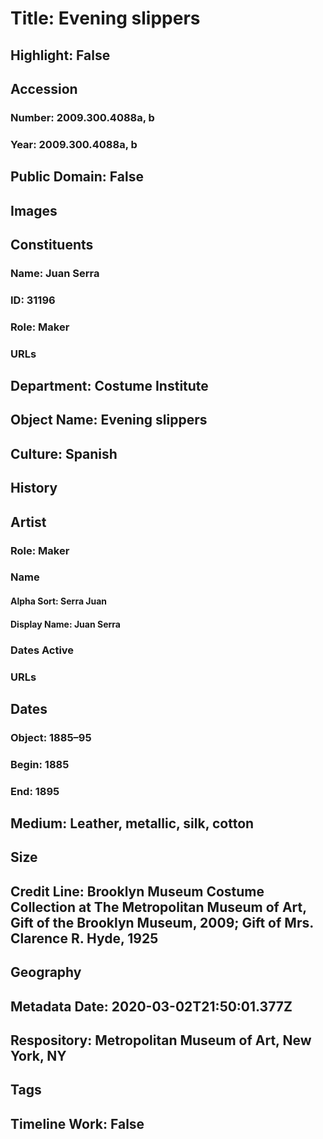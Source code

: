 # Title: Evening slippers
## Highlight: False
## Accession
### Number: 2009.300.4088a, b
### Year: 2009.300.4088a, b
## Public Domain: False
## Images
## Constituents
### Name: Juan Serra
### ID: 31196
### Role: Maker
### URLs
## Department: Costume Institute
## Object Name: Evening slippers
## Culture: Spanish
## History
## Artist
### Role: Maker
### Name
#### Alpha Sort: Serra Juan
#### Display Name: Juan Serra
### Dates Active
### URLs
## Dates
### Object: 1885–95
### Begin: 1885
### End: 1895
## Medium: Leather, metallic, silk, cotton
## Size
## Credit Line: Brooklyn Museum Costume Collection at The Metropolitan Museum of Art, Gift of the Brooklyn Museum, 2009; Gift of Mrs. Clarence R. Hyde, 1925
## Geography
## Metadata Date: 2020-03-02T21:50:01.377Z
## Respository: Metropolitan Museum of Art, New York, NY
## Tags
## Timeline Work: False